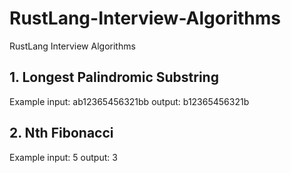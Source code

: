 # RustLang-Interview-Algorithms
RustLang Interview Algorithms

## 1. Longest Palindromic Substring
   Example input: ab12365456321bb
           output: b12365456321b
## 2. Nth Fibonacci
   Example input: 5
           output: 3
